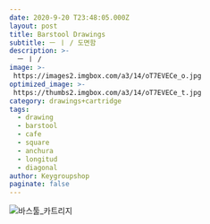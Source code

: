 ```yaml
---
date: 2020-9-20 T23:48:05.000Z
layout: post
title: Barstool Drawings
subtitle: ㅡ ㅣ / 도면함
description: >-
  ㅡ ㅣ /
image: >-
 https://images2.imgbox.com/a3/14/oT7EVECe_o.jpg
optimized_image: >-
 https://thumbs2.imgbox.com/a3/14/oT7EVECe_t.jpg
category: drawings+cartridge
tags:
  - drawing
  - barstool
  - cafe
  - square
  - anchura
  - longitud
  - diagonal
author: Keygroupshop
paginate: false
---
```

<img src="https://images2.imgbox.com/32/42/RKq4dcV6_o.jpg" alt="바스툴_카트리지"/>

